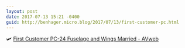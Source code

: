 ```yaml
---
layout: post
date: 2017-07-13 15:21 -0400
guid: http://benhager.micro.blog/2017/07/13/first-customer-pc.html
---
```

🛩 [First Customer PC-24 Fuselage and Wings Married - AVweb](https://www.avweb.com/avwebflash/news/First-Customer-PC-24-Fuselage-and-Wings-Married-229277-1.html)
